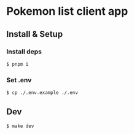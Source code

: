 # Pokemon list client app

## Install & Setup

### Install deps

```sh
$ pnpm i
```

### Set .env

```sh
$ cp ./.env.example ./.env
```

## Dev

```sh
$ make dev
```
